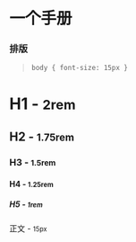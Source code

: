 # 一个手册

### 排版

> `body { font-size: 15px }`

<h1>H1 - <small class="text-secondary">2rem</small></h1>
<h2>H2 - <small class="text-secondary">1.75rem</small></h2>
<h3>H3 - <small class="text-secondary">1.5rem</small></h3>
<h4>H4 - <small class="text-secondary">1.25rem</small></h4>
<h5>H5 - <small class="text-secondary">1rem</small></h5>
<p>正文 - <small class="text-secondary">15px</small></p>

